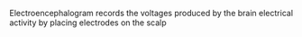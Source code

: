 Electroencephalogram records the voltages produced by the brain electrical activity by placing electrodes on the scalp